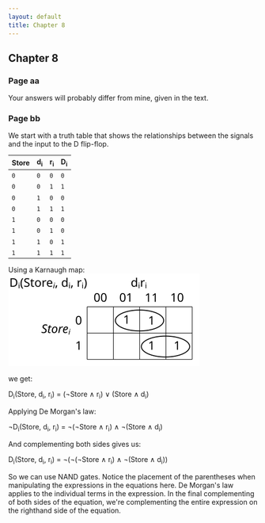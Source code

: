 ```yaml
---
layout: default
title: Chapter 8
---
```


## Chapter 8

### Page aa
Your answers will probably differ from mine, given in the text.

### Page bb
We start with a truth table that shows the relationships between the signals and the input to the D flip-flop.
        
|Store|d<sub>i</sub>|r<sub>i</sub>|D<sub>i</sub>|
|-----|-------------|-------------|-------------|
| `0` |     `0`     |     `0`     |     `0`     |
| `0` |     `0`     |     `1`     |     `1`     |
| `0` |     `1`     |     `0`     |     `0`     |
| `0` |     `1`     |     `1`     |     `1`     |
| `1` |     `0`     |     `0`     |     `0`     |
| `1` |     `0`     |     `1`     |     `0`     |
| `1` |     `1`     |     `0`     |     `1`     |
| `1` |     `1`     |     `1`     |     `1`     |

Using a Karnaugh map:      
![](./assets/images/ch_08/1-bit_to_D.svg)

we get:

D<sub>i</sub>(Store, d<sub>i</sub>, r<sub>i</sub>) = (&not;Store &and; r<sub>i</sub>) &or; (Store &and; d<sub>i</sub>)

Applying De Morgan's law:

&not;D<sub>i</sub>(Store, d<sub>i</sub>, r<sub>i</sub>) = &not;(&not;Store &and; r<sub>i</sub>) &and; &not;(Store &and; d<sub>i</sub>)

And complementing both sides gives us:

D<sub>i</sub>(Store, d<sub>i</sub>, r<sub>i</sub>) = &not;(&not;(&not;Store &and; r<sub>i</sub>) &and; &not;(Store &and; d<sub>i</sub>))

So we can use NAND gates. Notice the placement of the parentheses when manipulating the expressions in the equations here. De Morgan's law applies to the individual terms in the expression. In the final complementing of both sides of the equation, we're complementing the entire expression on the righthand side of the equation.
